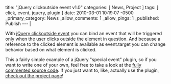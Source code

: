 title: "jQuery clickoutside event v1.0"
categories: [ News, Project ]
tags: [ click, event, jquery, plugin ]
date: 2010-03-01 10:19:07 -0500
_primary_category: News
_allow_comments: 1
_allow_pings: 1
_published: Publish
--- |

With [jQuery clickoutside event][plugin] you can bind an event that will be triggered only when the user clicks outside the element in question. And because a reference to the clicked element is available as event.target you can change behavior based on what element is clicked.

This a fairly simple example of a jQuery "special event" plugin, so if you want to write one of your own, feel free to take a look at the [fully commented source code](http://github.com/cowboy/jquery-clickoutside/raw/v1.0/jquery.ba-clickoutside.js). If you just want to, like, actually use the plugin, [check out the project page][plugin]!

  [plugin]: http://benalman.com/projects/jquery-clickoutside-plugin/
